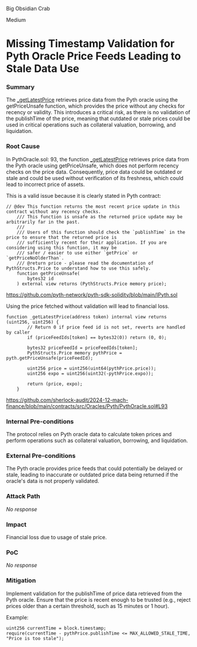 Big Obsidian Crab

Medium

# Missing Timestamp Validation for Pyth Oracle Price Feeds Leading to Stale Data Use

### Summary

The [_getLatestPrice](https://github.com/sherlock-audit/2024-12-mach-finance/blob/main/contracts/src/Oracles/Pyth/PythOracle.sol#L93) retrieves price data from the Pyth oracle using the getPriceUnsafe function, which provides the price without any checks for recency or validity. This introduces a critical risk, as there is no validation of the publishTime of the price, meaning that outdated or stale prices could be used in critical operations such as collateral valuation, borrowing, and liquidation. 


### Root Cause

In PythOracle.sol: 93, the function [_getLatestPrice](https://github.com/sherlock-audit/2024-12-mach-finance/blob/main/contracts/src/Oracles/Pyth/PythOracle.sol#L93) retrieves price data from the Pyth oracle using getPriceUnsafe, which does not perform recency checks on the price data. Consequently, price data could be outdated or stale and could be used without verification of its freshness, which could lead to incorrect price of assets.

This is a valid issue because it is clearly stated in Pyth contract:
```solidity
// @dev This function returns the most recent price update in this contract without any recency checks.
    /// This function is unsafe as the returned price update may be arbitrarily far in the past.
    ///
    /// Users of this function should check the `publishTime` in the price to ensure that the returned price is
    /// sufficiently recent for their application. If you are considering using this function, it may be
    /// safer / easier to use either `getPrice` or `getPriceNoOlderThan`.
    /// @return price - please read the documentation of PythStructs.Price to understand how to use this safely.
    function getPriceUnsafe(
        bytes32 id
    ) external view returns (PythStructs.Price memory price);
```
https://github.com/pyth-network/pyth-sdk-solidity/blob/main/IPyth.sol

Using the price fetched without validation will lead to financial loss.
```solidity
function _getLatestPrice(address token) internal view returns (uint256, uint256) {
        // Return 0 if price feed id is not set, reverts are handled by caller
        if (priceFeedIds[token] == bytes32(0)) return (0, 0);

        bytes32 priceFeedId = priceFeedIds[token];
        PythStructs.Price memory pythPrice = pyth.getPriceUnsafe(priceFeedId);

        uint256 price = uint256(uint64(pythPrice.price));
        uint256 expo = uint256(uint32(-pythPrice.expo));

        return (price, expo);
    }
```
https://github.com/sherlock-audit/2024-12-mach-finance/blob/main/contracts/src/Oracles/Pyth/PythOracle.sol#L93

### Internal Pre-conditions

 The protocol relies on Pyth oracle data to calculate token prices and perform operations such as collateral valuation, borrowing, and liquidation.

### External Pre-conditions

The Pyth oracle provides price feeds that could potentially be delayed or stale, leading to inaccurate or outdated price data being returned if the oracle's data is not properly validated.

### Attack Path

_No response_

### Impact

Financial loss due to usage of stale price.

### PoC

_No response_

### Mitigation

Implement validation for the publishTime of price data retrieved from the Pyth oracle. Ensure that the price is recent enough to be trusted (e.g., reject prices older than a certain threshold, such as 15 minutes or 1 hour).

Example:

```solidity
uint256 currentTime = block.timestamp;
require(currentTime - pythPrice.publishTime <= MAX_ALLOWED_STALE_TIME, "Price is too stale");
```
